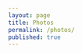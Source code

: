 ```yaml
---
layout: page
title: Photos
permalink: /photos/
published: true
---
```


<div class="home"
  <img src="https://farm3.staticflickr.com/2907/14164178659_f5fe3fefe0_m.jpg" />
</div>